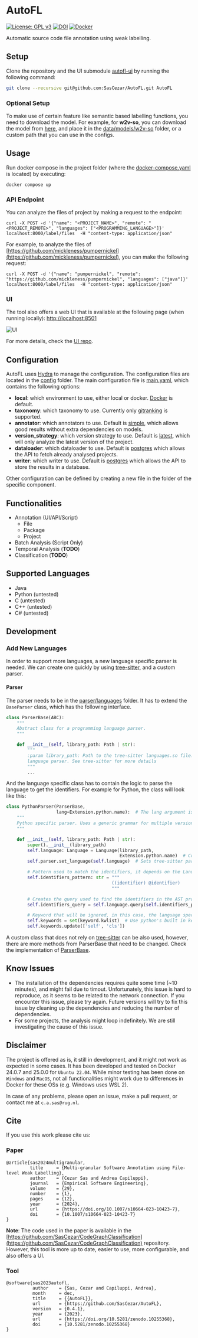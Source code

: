 # AutoFL

[![License: GPL v3](https://img.shields.io/badge/License-GPLv3-blue.svg)](https://www.gnu.org/licenses/gpl-3.0)
[![DOI](https://zenodo.org/badge/644095707.svg)](https://zenodo.org/doi/10.5281/zenodo.10255367)
[![Docker](https://img.shields.io/badge/Docker-blue.svg)](https://img.shields.io/badge/Docker-blue)

Automatic source code file annotation using weak labelling.

## Setup

Clone the repository and the UI submodule [autofl-ui](https://github.com/SasCezar/autofl-ui) by running the following
command:

```bash
git clone --recursive git@github.com:SasCezar/AutoFL.git AutoFL
```

### Optional Setup

To make use of certain feature like semantic based labelling functions, you need to download the model.
For example, for **w2v-so**, you can download the model from [here](https://github.com/vefstathiou/SO_word2vec), and
place it in the [data/models/w2v-so](data/models/w2v-so) folder, or a custom
path that you can use in the configs.

## Usage

Run docker compose in the project folder (where the [docker-compose.yaml](docker-compose.yaml) is located) by executing:

```shell
docker compose up
```

### API Endpoint

You can analyze the files of project by making a request to the endpoint:

```shell
curl -X POST -d '{"name": "<PROJECT_NAME>", "remote": "<PROJECT_REMOTE>", "languages": ["<PROGRAMMING_LANGUAGE>"]}' localhost:8000/label/files  -H "content-type: application/json"
```

For example, to analyze the files
of [https://github.com/mickleness/pumpernickel](https://github.com/mickleness/pumpernickel), you can make the following
request:

```shell
curl -X POST -d '{"name": "pumpernickel", "remote": "https://github.com/mickleness/pumpernickel", "languages": ["java"]}' localhost:8000/label/files  -H "content-type: application/json"
```

### UI

The tool also offers a web UI that is available at the following page (when running locally):
[http://localhost:8501](http://localhost:8501)

![UI](resources/ui-screenshots/landing-page.png)

For more details, check the [UI repo](https://github.com/SasCezar/autofl-ui).

[//]: # (For more details, check the [UI repo]&#40;https://github.com/SasCezar/autofl-ui&#41;)

## Configuration

AutoFL uses [Hydra](https://hydra.cc/) to manage the configuration. The configuration files are located in
the [config](config) folder.
The main configuration file is [main.yaml](./config/main.yaml), which contains the following options:

- **local**: which environment to use, either local or docker. [Docker](./config/local/docker.yaml) is default.
- **taxonomy**: which taxonomy to use. Currently only [gitranking](./config/taxonomy/gitranking.yaml) is supported.
- **annotator**: which annotators to use. Default is [simple](./config/annotator/simple.yaml), which allows good results
  without extra dependencies on models.
- **version_strategy**: which version strategy to use. Default is [latest](./config/version_strategy/latest.yaml), which
  will only analyze the latest version of the project.
- **dataloader**: which dataloader to use. Default is [postgres](./config/dataloader/postgres.yaml) which allows the API
  to fetch already analysed projects.
- **writer**: which writer to use. Default is [postgres](./config/writer/postgres.yaml) which allows the API to store
  the results in a database.

Other configuration can be defined by creating a new file in the folder of the specific component.

## Functionalities

- Annotation (UI/API/Script)
    - File
    - Package
    - Project
- Batch Analysis (Script Only)
- Temporal Analysis (**TODO**)
- Classification (**TODO**)

## Supported Languages

- Java
- Python (untested)
- C (untested)
- C++ (untested)
- C# (untested)

## Development

### Add New Languages

In order to support more languages, a new language specific parser is needed.
We can create one quickly by using [tree-sitter](https://tree-sitter.github.io/tree-sitter/),
and a custom parser.

#### Parser

The parser needs to be in the [parser/languages](./src/parser/languages) folder.
It has to extend the ```BaseParser``` class, which has the following interface.

```python
class ParserBase(ABC):
    """
    Abstract class for a programming language parser.
    """

    def __init__(self, library_path: Path | str):
        """
        :param library_path: Path to the tree-sitter languages.so file. The file has to contain the
        language parser. See tree-sitter for more details
        """
        ...
```

And the language specific class has to contain the logic to parse the language to get the identifiers.
For example for Python, the class will look like this:

```python
class PythonParser(ParserBase,
                   lang=Extension.python.name):  # The lang argument is used to register the parser in the ParserFactory class.
    """
    Python specific parser. Uses a generic grammar for multiple versions of python. Uses tree_sitter to get the AST
    """

    def __init__(self, library_path: Path | str):
        super().__init__(library_path)
        self.language: Language = Language(library_path,
                                           Extension.python.name)  # Creates the tree-sitter language for python
        self.parser.set_language(self.language)  # Sets tree-sitter parser to parse the language

        # Pattern used to match the identifiers, it depends on the Lanugage. Check tree-sitter
        self.identifiers_pattern: str = """
                                        ((identifier) @identifier)
                                        """

        # Creates the query used to find the identifiers in the AST produced by tree-sitter
        self.identifiers_query = self.language.query(self.identifiers_pattern)

        # Keyword that will be ignored, in this case, the language specific keywords as the query extracts them as well. 
        self.keywords = set(keyword.kwlist)  # Use python's built in keyword list
        self.keywords.update(['self', 'cls'])
```

A custom class that does not rely on [tree-sitter](https://github.com/tree-sitter/tree-sitter) can be also used,
however, there are more methods from ParserBase that need to be
changed. Check the implementation of [ParserBase](src/parser/parser.py).

## Know Issues

- The installation of the dependencies requires quite some time (~10 minutes), and might fail due to timout.
  Unfortunately, this issue is hard to reproduce, as it
  seems to be related to the network connection. If you encounter this issue, please try again. Future versions will try
  to fix this issue by
  cleaning up the dependencies and reducing the number of dependencies.
- For some projects, the analysis might loop indefinitely. We are still investigating the cause of this issue.

## Disclaimer

The project is offered as is, it still in development, and it might not work as expected in some cases.
It has been developed and tested on Docker 24.0.7 and 25.0.0 for  ```Ubuntu 22.04```. While minor testing has been done
on ```Windows``` and ```MacOS```, not all functionalities might work due to differences in Docker for these OSs (e.g.
Windows uses WSL 2).

In case of any problems, please open an issue, make a pull request, or contact me at ```c.a.sas@rug.nl```.

## Cite

If you use this work please cite us:

### Paper

```text
@article{sas2024multigranular,
         title     = {Multi-granular Software Annotation using File-level Weak Labelling}, 
         author    = {Cezar Sas and Andrea Capiluppi},
         journal   = {Empirical Software Engineering},
         volume    = {29},
         number    = {1},
         pages     = {12},
         year      = {2024},
         url       = {https://doi.org/10.1007/s10664-023-10423-7},
         doi       = {10.1007/s10664-023-10423-7}
}
```

**Note**: The code used in the paper is available in
the [https://github.com/SasCezar/CodeGraphClassification](https://github.com/SasCezar/CodeGraphClassification)
repository.
However, this tool is more up to date, easier to use, more configurable, and also offers a UI.

### Tool

```text
@software{sas2023autofl,
          author    = {Sas, Cezar and Capiluppi, Andrea},
          month     = dec,
          title     = {{AutoFL}},
          url       = {https://github.com/SasCezar/AutoFL},
          version   = {0.4.1},
          year      = {2023},
          url       = {https://doi.org/10.5281/zenodo.10255368},
          doi       = {10.5281/zenodo.10255368}
}
```